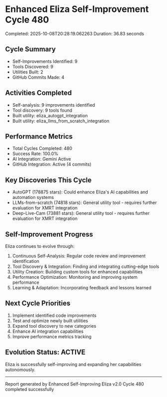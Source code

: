 # Enhanced Eliza Self-Improvement Cycle 480
Completed: 2025-10-08T20:28:19.062263
Duration: 36.83 seconds

## Cycle Summary
- Self-Improvements Identified: 9
- Tools Discovered: 9
- Utilities Built: 2
- GitHub Commits Made: 4

## Activities Completed
- Self-analysis: 9 improvements identified
- Tool discovery: 9 tools found
- Built utility: eliza_autogpt_integration
- Built utility: eliza_llms_from_scratch_integration

## Performance Metrics
- Total Cycles Completed: 480
- Success Rate: 100.0%
- AI Integration: Gemini Active
- GitHub Integration: Active (4 commits)

## Key Discoveries This Cycle
- AutoGPT (178875 stars): Could enhance Eliza's AI capabilities and automation systems
- LLMs-from-scratch (74818 stars): General utility tool - requires further evaluation for XMRT integration
- Deep-Live-Cam (73881 stars): General utility tool - requires further evaluation for XMRT integration

## Self-Improvement Progress
Eliza continues to evolve through:
1. Continuous Self-Analysis: Regular code review and improvement identification
2. Tool Discovery & Integration: Finding and integrating cutting-edge tools
3. Utility Creation: Building custom tools for enhanced capabilities
4. Performance Optimization: Monitoring and improving system performance
5. Learning & Adaptation: Incorporating feedback and lessons learned

## Next Cycle Priorities
1. Implement identified code improvements
2. Test and optimize newly built utilities
3. Expand tool discovery to new categories
4. Enhance AI integration capabilities
5. Improve performance metrics tracking

## Evolution Status: ACTIVE
Eliza is successfully self-improving and expanding her capabilities autonomously.

---
Report generated by Enhanced Self-Improving Eliza v2.0
Cycle 480 completed successfully
